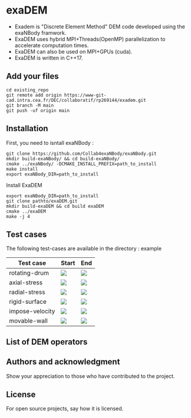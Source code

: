 # exaDEM

- Exadem is "Discrete Element Method" DEM code developed using the exaNBody framwork. 
- ExaDEM uses hybrid MPI+Threads(OpenMP) parallelization to accelerate computation times. 
- ExaDEM can also be used on MPI+GPUs (cuda). 
- ExaDEM is written in C++17.


## Add your files

```
cd existing_repo
git remote add origin https://www-git-cad.intra.cea.fr/DEC/collaboratif/rp269144/exadem.git
git branch -M main
git push -uf origin main
```

## Installation

First, you need to isntall exaNBody : 

```
git clone https://github.com/Collab4exaNBody/exaNBody.git
mkdir build-exaNBody/ && cd build-exaNBody/
cmake ../exaNBody/ -DCMAKE_INSTALL_PREFIX=path_to_install
make install
export exaNBody_DIR=path_to_install
```

Install ExaDEM

```
export exaNBody_DIR=path_to_install
git clone pathto/exaDEM.git
mkdir build-exaDEM && cd build exaDEM
cmake ../exaDEM
make -j 4
```

## Test cases

The following test-cases are available in the directory : example

| Test case | Start | End |
|-----------|-------|-----|
| rotating-drum | ![](doc/examples/rotating_drum_start.png) | ![](doc/examples/rotating_drum_end.png) |
| axial-stress | ![](doc/examples/axial_stress_start.png) | ![](doc/examples/axial_stress_end.png) |
| radial-stress | ![](idoc/examples/radial_stress_start.png) | ![](doc/examples/radial_stress_end.png) |
| rigid-surface | ![](doc/examples/rigid_surface_start.png) | ![](doc/examples/rigid_surface_end.png) |
| impose-velocity | ![](doc/examples/impose_velocity_start.png) | ![](doc/examples/impose_velocity_end.png) |
| movable-wall | ![](doc/examples/movable_wall_start.png) | ![](doc/examples/movable_wall_end.png) |

## List of DEM operators



## Authors and acknowledgment
Show your appreciation to those who have contributed to the project.

## License
For open source projects, say how it is licensed.
